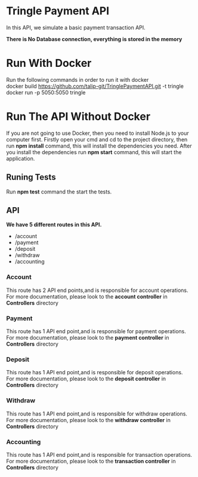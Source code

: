 # Tringle Payment API 
In this API, we simulate a basic payment transaction API.<br/>

**There is No Database connection, everything is stored in the memory**
# Run With Docker
Run the following commands in order to run it with docker <br/>
  docker build https://github.com/talip-git/TringlePaymentAPI.git -t tringle <br/>
  docker run -p 5050:5050 tringle <br/>
  
# Run The API Without Docker
If you are not going to use Docker, then you need to install Node.js to your computer first.
Firstly open your cmd and cd to the project directory, then run **npm install** command, this will install the dependencies you need.
After you install the dependencies run **npm start** command, this will start the application.

## Runing Tests
Run **npm test** command the start the tests.

## API
**We have 5 different routes in this API.**<br/>
- /account
- /payment
- /deposit
- /withdraw
- /accounting

### Account
This route has 2 API end points,and is responsible for account operations.<br/>
For more documentation, please look to the **account controller** in **Controllers** directory

### Payment
This route has 1 API end point,and is responsible for payment operations.<br/>
For more documentation, please look to the **payment controller** in **Controllers** directory

### Deposit
This route has 1 API end point,and is responsible for deposit operations.<br/>
For more documentation, please look to the **deposit controller** in **Controllers** directory

### Withdraw
This route has 1 API end point,and is responsible for withdraw operations.<br/>
For more documentation, please look to the **withdraw controller** in **Controllers** directory

### Accounting
This route has 1 API end point,and is responsible for transaction operations.<br/>
For more documentation, please look to the **transaction controller** in **Controllers** directory
